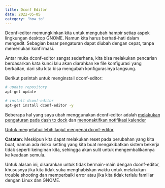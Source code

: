 ```yaml
---
title: Dconf Editor
date: 2022-05-05
category: 'how to'
---
```


Dconf-editor memungkinkan kita untuk mengubah hampir setiap aspek lingkungan desktop GNOME. Namun kita harus berhati-hati dalam mengedit. Sebagian besar pengaturan dapat diubah dengan cepat, tanpa memerlukan konfirmasi.

Antar muka dconf-editor sangat sederhana, kita bisa melakukan pencarian berdasarkan kata kunci lalu akan diarahkan ke file konfigurasi yang berkaitan, dari situ kita bisa mengubah konfigurasinya langsung.

Berikut perintah untuk menginstall dconf-editor:

```bash
# update repository
apt-get update

# install dconf-editor
apt-get install dconf-editor -y
```

Beberapa hal yang saya ubah menggunakan dconf-editor adalah [melakukan pengaturan pada dash to dock](https://itsfoss.com/customize-ubuntu-dock/) dan [menonaktifkan notifikasi kalender](https://askubuntu.com/questions/1238826/turn-off-calendar-notifications-ubuntu-20-04)

[Untuk mengetahui lebih lanjut mengenai dconf-editor](https://wiki.gnome.org/Apps/DconfEditor)

**Catatan**: Meskipun kita dapat melakukan reset pada perubahan yang kita buat, namun ada risiko setting yang kita buat mengakibatkan sistem bekerja tidak seperti keinginan kita, sehingga akan sulit untuk mengembalikannya ke keadaan semula.

Untuk alasan ini, disarankan untuk tidak bermain-main dengan dconf-editor, khususnya jika kita tidak suka menghabiskan waktu untuk melakukan trouble shooting dan memperbaiki error atau jika kita tidak terlalu familiar dengan Linux dan GNOME.